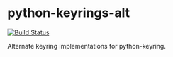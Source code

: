 # python-keyrings-alt

[![Build Status](https://travis-ci.org/UnitedRPMs/python-keyrings-alt.svg?branch=master)](https://travis-ci.org/UnitedRPMs/python-keyrings-alt)


Alternate keyring implementations for python-keyring.
